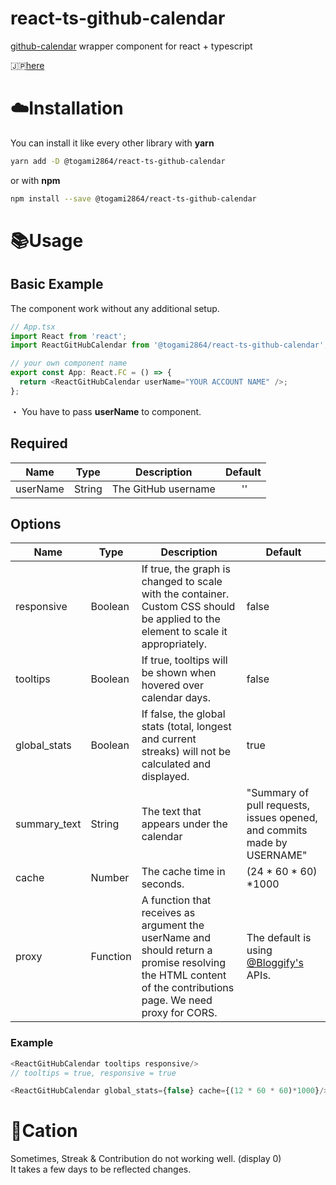 # react-ts-github-calendar

[github-calendar](https://github.com/IonicaBizau/github-calendar) wrapper component for react + typescript

🇯🇵[here](https://github.com/togami2864/react-ts-github-calendar/tree/main/ja)

# :cloud:Installation

You can install it like every other library with **yarn**

```sh
yarn add -D @togami2864/react-ts-github-calendar
```

or with **npm**

```sh
npm install --save @togami2864/react-ts-github-calendar
```

# :books:Usage

## Basic Example

The component work without any additional setup.

```js
// App.tsx
import React from 'react';
import ReactGitHubCalendar from '@togami2864/react-ts-github-calendar';

// your own component name
export const App: React.FC = () => {
  return <ReactGitHubCalendar userName="YOUR ACCOUNT NAME" />;
};
```

・ You have to pass **userName** to component.

## Required

| Name     | Type   | Description         | Default                                |
| -------- | ------ | ------------------- | -------------------------------------- |
| userName | String | The GitHub username | &nbsp;&nbsp;&nbsp;&nbsp;&nbsp;&nbsp;'' |

## Options

| Name         | Type     | Description                                                                                                                                                 | Default                                                                 |
| ------------ | -------- | ----------------------------------------------------------------------------------------------------------------------------------------------------------- | ----------------------------------------------------------------------- |
| responsive   | Boolean  | If true, the graph is changed to scale with the container. Custom CSS should be applied to the element to scale it appropriately.                           | false                                                                   |
| tooltips     | Boolean  | If true, tooltips will be shown when hovered over calendar days.                                                                                            | false                                                                   |
| global_stats | Boolean  | If false, the global stats (total, longest and current streaks) will not be calculated and displayed.                                                       | true                                                                    |
| summary_text | String   | The text that appears under the calendar                                                                                                                    | "Summary of pull requests, issues opened, and commits made by USERNAME" |
| cache        | Number   | The cache time in seconds.                                                                                                                                  | (24 \* 60 \* 60) \*1000                                                 |
| proxy        | Function | A function that receives as argument the userName and should return a promise resolving the HTML content of the contributions page. We need proxy for CORS. | The default is using [@Bloggify's ](https://github.com/Bloggify)APIs.   |

### Example

```js
<ReactGitHubCalendar tooltips responsive/>
// tooltips = true, responsive = true

<ReactGitHubCalendar global_stats={false} cache={(12 * 60 * 60)*1000}/>
```

# :rotating_light:Cation

Sometimes, Streak & Contribution do not working well. (display 0)  
It takes a few days to be reflected changes.
